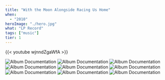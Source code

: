 ```yaml
---
title: "With the Moon Alongside Racing Us Home"
when: 
  - "2010"
heroImage: "./hero.jpg"
what: "LP Record"
tags: ["music"]
tier: 1
---
```


{{< youtube wjnndZgaWfA >}}

<!-- Bandcamp link, writeup,  -->
<!-- ![Album Documentation](./assets/moon.jpg) -->
![Album Documentation](./assets/mooncombo.jpg)
![Album Documentation](./assets/P080509_00.1401.jpg)
![Album Documentation](./assets/P080509_00.1502.JPG)
![Album Documentation](./assets/P080509_00.1602.JPG)
![Album Documentation](./assets/P221009_13.41.JPG)
![Album Documentation](./assets/promos.jpg)
![Album Documentation](./assets/roborebel.jpg)
![Album Documentation](./assets/wtmmediasnap.jpg)
![Album Documentation](./assets/zeal-wasps.jpg)



